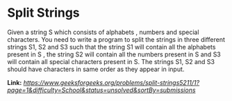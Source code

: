 # Split Strings
Given a string S which consists of alphabets , numbers and special characters. You need to write a program to split the strings in three different strings S1, S2 and S3 such that the string S1 will contain all the alphabets present in S , the string S2 will contain all the numbers present in S and S3 will contain all special characters present in S.  The strings S1, S2 and S3 should have characters in same order as they appear in input.

**Link:** _https://www.geeksforgeeks.org/problems/split-strings5211/1?page=1&difficulty=School&status=unsolved&sortBy=submissions_
